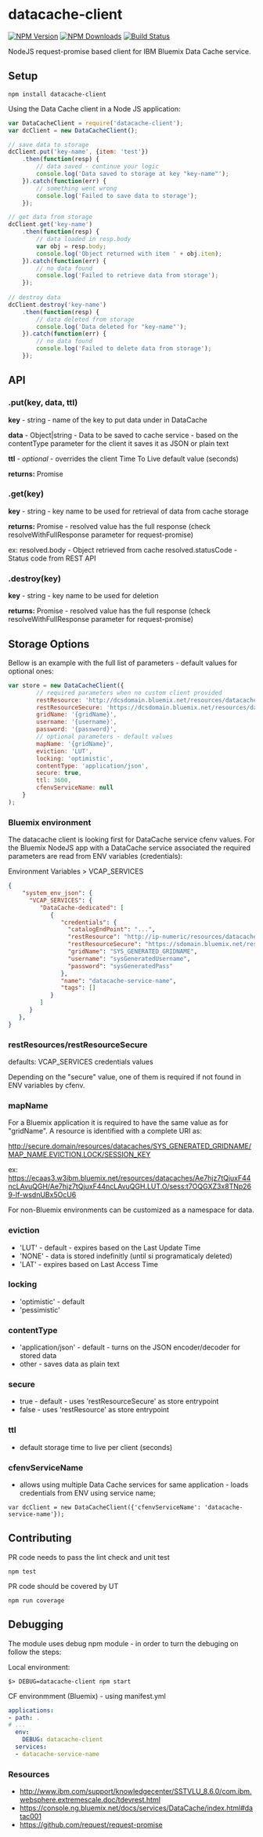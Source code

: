 # datacache-client

[![NPM Version][npm-image]][npm-url]
[![NPM Downloads][downloads-image]][downloads-url]
[![Build Status][travis-image]][travis-url]

NodeJS request-promise based client for IBM Bluemix Data Cache service.

## Setup

```
npm install datacache-client
```

Using the Data Cache client in a Node JS application:

```javascript
var DataCacheClient = require('datacache-client');
var dcClient = new DataCacheClient();

// save data to storage
dcClient.put('key-name', {item: 'test'})
	.then(function(resp) {
    	// data saved - continue your logic
        console.log('Data saved to storage at key "key-name"');
	}).catch(function(err) {
    	// something went wrong
        console.log('Failed to save data to storage');
    });

// get data from storage
dcClient.get('key-name')
	.then(function(resp) {
    	// data loaded in resp.body
        var obj = resp.body;
        console.log('Object returned with item ' + obj.item);
	}).catch(function(err) {
    	// no data found
        console.log('Failed to retrieve data from storage');
    });
    
// destroy data
dcClient.destroy('key-name')
	.then(function(resp) {
    	// data deleted from storage
        console.log('Data deleted for "key-name"');
	}).catch(function(err) {
    	// no data found
        console.log('Failed to delete data from storage');
    });
```
## API

### .put(key, data, ttl)

**key** - string - name of the key to put data under in DataCache

**data** - Object|string - Data to be saved to cache service - based on the contentType parameter for the client it saves it as JSON or plain text

**ttl** - *optional* - overrides the client Time To Live default value (seconds)

**returns:** Promise

### .get(key)

**key** - string - key name to be used for retrieval of data from cache storage

**returns:** Promise - resolved value has the full response (check resolveWithFullResponse parameter for request-promise)

ex:
resolved.body - Object retrieved from cache
resolved.statusCode - Status code from REST API

### .destroy(key)

**key** - string - key name to be used for deletion

**returns:** Promise - resolved value has the full response (check resolveWithFullResponse parameter for request-promise)

## Storage Options

Bellow is an example with the full list of parameters - default values for optional ones:

```javascript
var store = new DataCacheClient({
        // required parameters when no custom client provided
        restResource: 'http://dcsdomain.bluemix.net/resources/datacaches/{gridName}',
        restResourceSecure: 'https://dcsdomain.bluemix.net/resources/datacaches/{gridName}',
        gridName: '{gridName}',
        username: '{username}',
        password: '{password}',
        // optional parameters - default values
        mapName: '{gridName}',
        eviction: 'LUT',
        locking: 'optimistic',
        contentType: 'application/json',
        secure: true,
        ttl: 3600,
        cfenvServiceName: null
    }
);

```

### Bluemix environment

The datacache client is looking first for DataCache service cfenv values. For the Bluemix NodeJS app with a DataCache service associated the required parameters are read from ENV variables (credentials): 

Environment Variables > VCAP_SERVICES

```json
{
    "system_env_json": {
      "VCAP_SERVICES": {
         "DataCache-dedicated": [
            {
               "credentials": {
                 "catalogEndPoint": "...",
                 "restResource": "http://ip-numeric/resources/datacaches/SYS_GENERATED_GRIDNAME",
                 "restResourceSecure": "https://sdomain.bluemix.net/resources/datacaches/SYS_GENERATED_GRIDNAME",
                 "gridName": "SYS_GENERATED_GRIDNAME",
                 "username": "sysGeneratedUsername",
                 "password": "sysGeneratedPass"
               },
               "name": "datacache-service-name",
               "tags": []
            }
         ]
      }
   },
}
```

### restResources/restResourceSecure
defaults: VCAP_SERVICES credentials values

Depending on the "secure" value, one of them is required if not found in ENV variables by cfenv.


### mapName
For a Bluemix application it is required to have the same value as for "gridName". A resource is identified with a complete URI as:

http://secure.domain/resources/datacaches/SYS_GENERATED_GRIDNAME/MAP_NAME.EVICTION.LOCK/SESSION_KEY

ex:
https://ecaas3.w3ibm.bluemix.net/resources/datacaches/Ae7hjz7tQjuxF44ncLAvuQGH/Ae7hjz7tQjuxF44ncLAvuQGH.LUT.O/sess:t7OQGXZ3x8TNp269-lf-wsdnUBx5OcU6

For non-Bluemix environments can be customized as a namespace for data.

### eviction
- 'LUT' - default - expires based on the Last Update Time
- 'NONE' - data is stored indefinitly (until si programaticaly deleted)
- 'LAT' - expires based on Last Access Time

### locking
- 'optimistic' - default
- 'pessimistic'

### contentType
- 'application/json' - default - turns on the JSON encoder/decoder for stored data
- other - saves data as plain text

### secure
- true - default - uses 'restResourceSecure' as store entrypoint
- false  - uses 'restResource' as store entrypoint

### ttl
- default storage time to live per client (seconds)

### cfenvServiceName
- allows using multiple Data Cache services for same application - loads credentials from ENV using service name;

```
var dcClient = new DataCacheClient({'cfenvServiceName': 'datacache-service-name'});
```


## Contributing

PR code needs to pass the lint check and unit test

```
npm test
```
PR code should be covered by UT

```
npm run coverage
```
## Debugging
The module uses debug npm module - in order to turn the debuging on follow the steps:

Local environment:
```
$> DEBUG=datacache-client npm start
```

CF environmment (Bluemix) - using manifest.yml

```yaml
applications:
- path: .
# ...
  env:
    DEBUG: datacache-client
  services:
  - datacache-service-name
```

### Resources

- http://www.ibm.com/support/knowledgecenter/SSTVLU_8.6.0/com.ibm.websphere.extremescale.doc/tdevrest.html
- https://console.ng.bluemix.net/docs/services/DataCache/index.html#datac001
- https://github.com/request/request-promise


[npm-image]: https://img.shields.io/npm/v/datacache-client.svg
[npm-url]: https://npmjs.org/package/datacache-client
[travis-image]: https://img.shields.io/travis/adriantanasa/datacache-client/master.svg
[travis-url]: https://travis-ci.org/adriantanasa/datacache-client
[downloads-image]: https://img.shields.io/npm/dm/datacache-client.svg
[downloads-url]: https://npmjs.org/package/datacache-client
